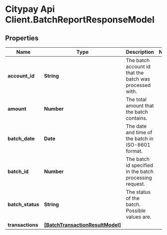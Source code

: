 # Citypay Api Client.BatchReportResponseModel

## Properties

Name | Type | Description | Notes
------------ | ------------- | ------------- | -------------
**account_id** | **String** | The batch account id that the batch was processed with. | 
**amount** | **Number** | The total amount that the batch contains. | 
**batch_date** | **Date** | The date and time of the batch in ISO-8601 format. | 
**batch_id** | **Number** | The batch id specified in the batch processing request. | 
**batch_status** | **String** | The status of the batch. Possible values are. | 
**transactions** | [**[BatchTransactionResultModel]**](BatchTransactionResultModel.md) |  | 


